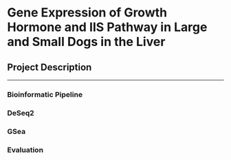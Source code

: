 # Gene Expression of Growth Hormone and IIS Pathway in Large and Small Dogs in the Liver
## Project Description
----------

### Bioinformatic Pipeline

### DeSeq2

### GSea

### Evaluation
